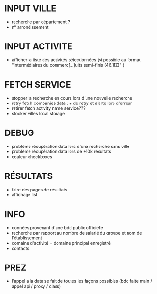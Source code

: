 # INPUT VILLE
- recherche par département ?
- n° arrondissement


# INPUT ACTIVITE
- afficher la liste des activités sélectionnées (si possible au format "Intermédiaires du commerc[...]uits semi-finis (46.11Z)" )


# FETCH SERVICE
- stopper la recherche en cours lors d'une nouvelle recherche
- retry fetch companies data : + de retry et alerte lors d'erreur
- retirer fetch activity name service???
- stocker villes local storage


# DEBUG
- problème récupération data lors d'une recherche sans ville
- problème récupération data lors de +10k résultats
- couleur checkboxes


# RÉSULTATS
- faire des pages de résultats
- affichage list


# INFO
- données provenant d'une bdd public officielle
- recherche par rapport au nombre de salarié du groupe et nom de l'établissement
- domaine d'activité = domaine principal enregistré
- contacts


# PREZ
- l'appel a la data se fait de toutes les façons possibles (bdd faite main / appel api / proxy / class)